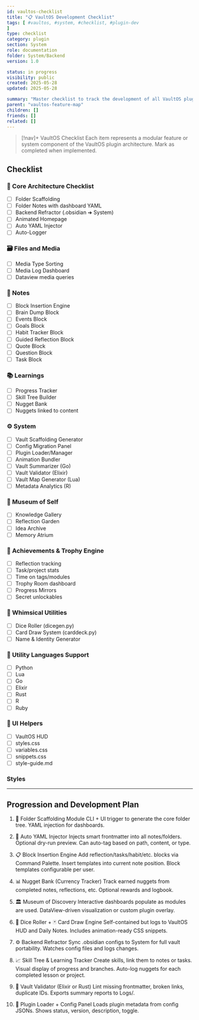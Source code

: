 ```yaml
---
id: vaultos-checklist
title: "📋 VaultOS Development Checklist"
tags: [ #vaultos, #system, #checklist, #plugin-dev 
]
type: checklist
category: plugin
section: System
role: documentation
folder: System/Backend
version: 1.0

status: in progress
visibility: public
created: 2025-05-28
updated: 2025-05-28

summary: "Master checklist to track the development of all VaultOS plugin modules and features."
parent: "vaultos-feature-map"
children: []
friends: []
related: []
---
```


> [!nav]+ VaultOS Checklist
> Each item represents a modular feature or system component of the VaultOS plugin architecture. Mark as completed when implemented.

## Checklist

### 📁 Core Architecture Checklist

- [ ] Folder Scaffolding
- [ ] Folder Notes with dashboard YAML
- [ ] Backend Refractor (.obsidian ➜ System)
- [ ] Animated Homepage
- [ ] Auto YAML Injector
- [ ] Auto-Logger

### 🗃️ Files and Media

- [ ] Media Type Sorting
- [ ] Media Log Dashboard
- [ ] Dataview media queries

### 📝 Notes

- [ ] Block Insertion Engine
- [ ] Brain Dump Block
- [ ] Events Block
- [ ] Goals Block
- [ ] Habit Tracker Block
- [ ] Guided Reflection Block
- [ ] Quote Block
- [ ] Question Block
- [ ] Task Block

### 📚 Learnings

- [ ] Progress Tracker
- [ ] Skill Tree Builder
- [ ] Nugget Bank
- [ ] Nuggets linked to content

### ⚙️ System

- [ ] Vault Scaffolding Generator
- [ ] Config Migration Panel
- [ ] Plugin Loader/Manager
- [ ] Animation Bundler
- [ ] Vault Summarizer (Go)
- [ ] Vault Validator (Elixir)
- [ ] Vault Map Generator (Lua)
- [ ] Metadata Analytics (R)

### 🧩 Museum of Self

- [ ] Knowledge Gallery
- [ ] Reflection Garden
- [ ] Idea Archive
- [ ] Memory Atrium

### 🏅 Achievements & Trophy Engine

- [ ] Reflection tracking
- [ ] Task/project stats
- [ ] Time on tags/modules
- [ ] Trophy Room dashboard
- [ ] Progress Mirrors
- [ ] Secret unlockables

### 🎲 Whimsical Utilities

- [ ] Dice Roller (dicegen.py)
- [ ] Card Draw System (carddeck.py)
- [ ] Name & Identity Generator

### 🧱 Utility Languages Support

- [ ] Python
- [ ] Lua
- [ ] Go
- [ ] Elixir
- [ ] Rust
- [ ] R
- [ ] Ruby

### 💠 UI Helpers

- [ ] VaultOS HUD
- [ ] styles.css
- [ ] variables.css
- [ ] snippets.css
- [ ] style-guide.md

### Styles



---

## Progression and Development Plan

1. 📁 Folder Scaffolding Module
    CLI + UI trigger to generate the core folder tree.
    YAML injection for dashboards.

2. 📑 Auto YAML Injector
    Injects smart frontmatter into all notes/folders.
    Optional dry-run preview.
    Can auto-tag based on path, content, or type.

3. 📋 Block Insertion Engine
    Add reflection/tasks/habit/etc. blocks via Command Palette.
    Insert templates into current note position.
    Block templates configurable per user.

4. 📊 Nugget Bank (Currency Tracker)
    Track earned nuggets from completed notes, reflections, etc.
    Optional rewards and logbook.

5. 🏛️ Museum of Discovery
    Interactive dashboards populate as modules are used.
    DataView-driven visualization or custom plugin overlay.

6. 🎲 Dice Roller + 🃏 Card Draw Engine
    Self-contained but logs to VaultOS HUD and Daily Notes.
    Includes animation-ready CSS snippets.

7. ⚙️ Backend Refractor
    Sync .obsidian configs to System for full vault portability.
    Watches config files and logs changes.

8. 📈 Skill Tree & Learning Tracker
    Create skills, link them to notes or tasks.
    Visual display of progress and branches.
    Auto-log nuggets for each completed lesson or project.

9. 🧠 Vault Validator (Elixir or Rust)
    Lint missing frontmatter, broken links, duplicate IDs.
    Exports summary reports to Logs/.

10. 📜 Plugin Loader + Config Panel
    Loads plugin metadata from config JSONs.
    Shows status, version, description, toggle.
